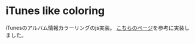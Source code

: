 
iTunes like coloring
====================

iTunesのアルバム情報カラーリングのjs実装。
[こちらのページ](http://stackoverflow.com/questions/13637892/how-does-the-algorithm-to-color-the-song-list-in-itunes-11-work)を参考に実装しました。

